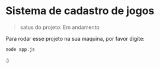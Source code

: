# Sistema de cadastro de jogos

> satus do projeto: Em andamento

Para rodar esse projeto na sua maquina, por favor digite:
```
node app.js
```
:)